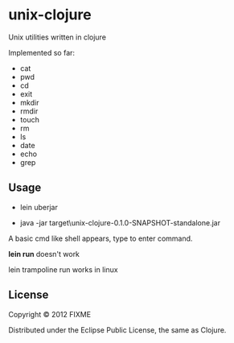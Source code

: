 # unix-clojure

Unix utilities written in clojure

Implemented so far:
 - cat
 - pwd
 - cd
 - exit
 - mkdir
 - rmdir
 - touch
 - rm
 - ls
 - date
 - echo
 - grep

## Usage

 - lein uberjar

 - java -jar target\unix-clojure-0.1.0-SNAPSHOT-standalone.jar

A basic cmd like shell appears, type to enter command.

**lein run** doesn't work

lein trampoline run works in linux
## License

Copyright © 2012 FIXME

Distributed under the Eclipse Public License, the same as Clojure.
